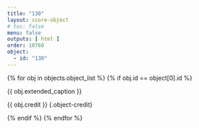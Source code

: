 ```yaml
---
title: "130"
layout: score-object
# toc: false
menu: false
outputs: [ html ]
order: 10760
object:
  - id: "130"
---
```


{% for obj in objects.object_list %}
{% if obj.id == object[0].id %}

{{ obj.extended_caption }}

{{ obj.credit }} {.object-credit}

{% endif %}
{% endfor %}

